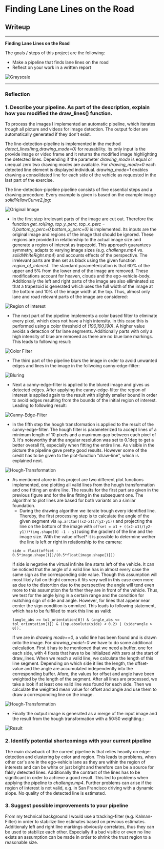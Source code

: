 # **Finding Lane Lines on the Road** 

## Writeup

---

**Finding Lane Lines on the Road**

The goals / steps of this project are the following:
* Make a pipeline that finds lane lines on the road
* Reflect on your work in a written report


![Grayscale](examples/grayscale.jpg)

---

### Reflection

### 1. Describe your pipeline. As part of the description, explain how you modified the draw_lines() function.

To process the images I implemented an automatic pipeline, which iterates trough all picture and videos for image detection. The output folder are automatically generated if they don't exist.

The line-detection-pipeline is implemented in the method *detect_lines(img,drawing_mode=0)* for reusability. Its only input is the provide image or video frame and it returns the modified image highlighting the detected lines. Depending if the parameter *drawing_mode* is equal or unequal zero two drawing modes are available. For *drawing_mode=0* each detected line element is displayed individual. *drawing_mode=1* enables drawing a consolidated line for each side of the vehicle as requested in the last part of the exercise.

The line-detection-pipeline pipeline consists of five essential steps and a drawing procedure. Every example is given is based on the example image *solidYellowCurve2.jpg*:

![Original Image](test_images/solidYellowCurve2.jpg)

* In the first step irrelevant parts of the image are cut out. Therefore the function *get_roi(img, top_y_perc, top_x_perc = 0,bottom_y_perc=0,bottom_x_perc=0)* is implemented. Its inputs are the original image and regions of the image that should be ignored. These regions are provided in relationship to the actual image size and generate a region of interest as trapezoid. This approach guarantees symmetry, adapts to varying image sizes (e.g. *challenge.mp4* vs. *solidWhiteRight.mp4*) and accounts effects of the perspective. The irrelevant parts are then set as black using the given function *region_of_interest*. The standard parameterization is that 60% of the upper and 5% from the lower end of the image are removed. These modifications account for heaven, clouds and the ego-vehicle-body. Additionally the left and right parts of the image are also elliminated so that a trapezoid is generated which uses the full width of the image at the bottom and 10% of the image width at the top. Thus, almost only lane and road relevant parts of the image are considered:

![Region of interest](test_images_output/solidYellowCurve2_roi.jpg) 

* The next part of the pipeline implements a color based filter to eliminate every pixel, which does not have a high intensity. In this case this is performed using a color threshold of *(190,190,190)*. A higher value avoids a detection of far lane segments. Additionally parts with only a high intensity of blue are removed as there are no blue lane markings. This leads to following result:

![Color Filter](test_images_output/solidYellowCurve2_white.jpg)

* The third part of the pipeline blurs the image in order to avoid unwanted edges and lines in the image in the follwoing canny-edge-filter:

![Bluring](test_images_output/solidYellowCurve2_white_blur.jpg) 

* Next a canny-edge-filter is applied to the blured image and gives us detected edges. After applying the canny-edge-filter the region of interest is applied again to the result with slightly smaller bound in order to avoid edges resulting from the bounds of the initial region of interest. Leading to following result:

![Canny-Edge-Filter](test_images_output/solidYellowCurve2_edges.jpg)
 
* In the fifth step the hough transformation is applied to the result of the canny-edge-filter. The hough filter is parameterized to accept lines of a minimum length of 10 pixels and a maximum gap between each pixel of 3. It's noteworthy that the angular resolution was set to 0.1deg to get a better overall fit, especially when fitting the entire line. As visible in the picture the pipeline gave pretty good results. However some of the credit has to be given to the plot-function "draw-line", which is explained next.

![Hough-Transformation](test_images_output/solidYellowCurve2_hough.jpg)

* As mentioned afore in this project are two different plot functions implemented, one plotting all valid lines from the hough transformation and one fitting an entire line. The results for the first part are given in the previous figure and for the line fitting in the subsequent one.
The algorithm to plot lines are based for both variants on a similar foundation. 
  * During the drawing algorithm we iterate trough every identified line. Thereby, the first processing step is to calculate the angle of the given segment via ```np.arctan((x2-x1)/(y2-y1))``` and projecting the line on the bottom of the image with ``` offset = x1 + ((x2-x1)/(y2-y1))*(img.shape[0] -1 - y1) ```using the gradient of the line and the image size. With the value offset* it is possible to determine wether the line is left or right in relationship to the camera: 
  ```
  side = float(offset - 0.5*image.shape[1])/(0.5*float(image.shape[1]))
  ```
  If side is negative the virtual infinite line starts left of the vehicle. It can be noticed that the angle of a valid line has in almost every case the same sign as the corresponding side value. Though this assumption will most likely fail on thight corners it fits very well in this case even more as due to the distortion due to the perspective the angle will tend even more to this assumption the farther they are in front of the vehicle. Thus, we test for the angle lying in a certain range and the condition for matching sign of side and angle. However, for lines that appear near center the sign condition is ommited. This leads to following statement, which has to be fulfilled to mark this line as valid:
  ```
  (angle_abs >= tol_orientation[0]) & (angle_abs <= tol_orientation[1]) & ((np.absolute(side) < 0.2) | (side*angle > 0)).
  ```
  If we are in *drawing mode==0*, a valid line has been found and is drawn onto the image. For *drawing_mode!=0* we have to do some additional calculation. First it has to be mentioned that we need a buffer, one for each side, with 4 floats that have to be initialized with zero at the start of draw_lines. When we reach a valid line, we calculate the length of this line segment. Depending on which side it lies the length, the offset-value and the angle are accumulated independently into the corresponding buffer. Afore, the values for offset and angle have been weighted by the length of the segment. After all lines are processed, we take a look if at least one valid line was found for each side. Then we calculate the weighted mean value for offset and angle and use them to draw a corresponding line on the image.

![Hough-Transformation](test_images_output/solidYellowCurve2_hough2.jpg)

* Finally the output image is generated as a merge of the input image and the result from the hough transformation with a 50:50 weighting.:

![Result](test_images_output/solidYellowCurve2_mod.jpg)



### 2. Identify potential shortcomings with your current pipeline

The main drawback of the current pipeline is that relies heavily on edge-detection and clustering by color and region. This leads to problems, when other car's are in the ego-vehicle lane as they are within the region of interests and can be white or just bright and therefore can be a source for falsly detected lines. Additionally the contrast of the lines has to be significant in order to achieve a good result. This led to problems when applying the pipeline to *challenge.mp4*. Further problems can arise if the region of interest is not valid, e.g. in San Francisco driving with a dynamic slope. 
No quality of the detected line is estimated.


### 3. Suggest possible improvements to your pipeline

From my technical background I would use a tracking-filter (e.g. Kalman-Filter) in order to stabilize line estimates based on previous estimates.
Additionaly left and right line markings obviously correlates, thus they can be used to stabilize each other. Especially if a bad visible or even no line exists an assumption can be made in order to shrink the trust region to a reasonable size.
